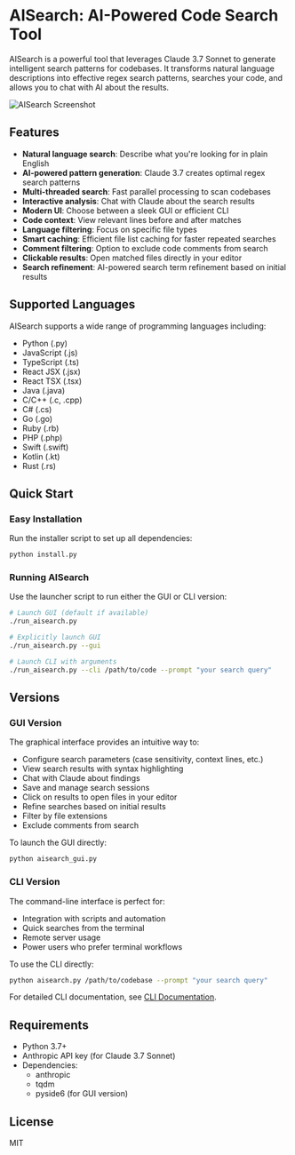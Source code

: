 # AISearch: AI-Powered Code Search Tool

AISearch is a powerful tool that leverages Claude 3.7 Sonnet to generate intelligent search patterns for codebases. It transforms natural language descriptions into effective regex search patterns, searches your code, and allows you to chat with AI about the results.

![AISearch Screenshot](https://i.imgur.com/pLD4o8T.png)

## Features

- **Natural language search**: Describe what you're looking for in plain English
- **AI-powered pattern generation**: Claude 3.7 creates optimal regex search patterns
- **Multi-threaded search**: Fast parallel processing to scan codebases
- **Interactive analysis**: Chat with Claude about the search results
- **Modern UI**: Choose between a sleek GUI or efficient CLI
- **Code context**: View relevant lines before and after matches
- **Language filtering**: Focus on specific file types
- **Smart caching**: Efficient file list caching for faster repeated searches
- **Comment filtering**: Option to exclude code comments from search
- **Clickable results**: Open matched files directly in your editor
- **Search refinement**: AI-powered search term refinement based on initial results

## Supported Languages

AISearch supports a wide range of programming languages including:
- Python (.py)
- JavaScript (.js)
- TypeScript (.ts)
- React JSX (.jsx)
- React TSX (.tsx)
- Java (.java)
- C/C++ (.c, .cpp)
- C# (.cs)
- Go (.go)
- Ruby (.rb)
- PHP (.php)
- Swift (.swift)
- Kotlin (.kt)
- Rust (.rs)

## Quick Start

### Easy Installation

Run the installer script to set up all dependencies:

```bash
python install.py
```

### Running AISearch

Use the launcher script to run either the GUI or CLI version:

```bash
# Launch GUI (default if available)
./run_aisearch.py

# Explicitly launch GUI
./run_aisearch.py --gui

# Launch CLI with arguments
./run_aisearch.py --cli /path/to/code --prompt "your search query"
```

## Versions

### GUI Version

The graphical interface provides an intuitive way to:
- Configure search parameters (case sensitivity, context lines, etc.)
- View search results with syntax highlighting
- Chat with Claude about findings
- Save and manage search sessions
- Click on results to open files in your editor
- Refine searches based on initial results
- Filter by file extensions
- Exclude comments from search

To launch the GUI directly:
```bash
python aisearch_gui.py
```

### CLI Version

The command-line interface is perfect for:
- Integration with scripts and automation
- Quick searches from the terminal
- Remote server usage
- Power users who prefer terminal workflows

To use the CLI directly:
```bash
python aisearch.py /path/to/codebase --prompt "your search query"
```

For detailed CLI documentation, see [CLI Documentation](aisearch_readme.md).

## Requirements

- Python 3.7+
- Anthropic API key (for Claude 3.7 Sonnet)
- Dependencies:
  - anthropic
  - tqdm
  - pyside6 (for GUI version)

## License

MIT 